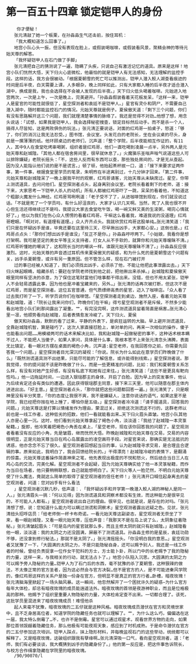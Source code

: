 # 第一百五十四章 锁定铠甲人的身份
        你才便秘！
       张元清敲了她一个板栗，在孙淼淼生气还击前，按住耳机：
       「我大概知道怎么回事了。」
       地宫小队心头一振，但没有表现在脸上，或假装喝咖啡，或假装看风景，聚精会神的等待元始天尊的解答。
       「我怀疑铠甲人在石门做了手脚」
       张元清把自己的猜测说了一遍，隐瞒了头疾，只说自己有激活记忆的道具。原来是这样！地宫小队们恍然大悟，天下归火心底微松，他最怕的就是铠甲人有无法感知，无法理解的监控手段。这样的话，我方会很被动。「根据夏朝雪的死亡可以推测出，铠甲人潜入鲛人湖查看痕迹的时间是后半夜，白天需要上课，人多眼杂，晚上同样如此，只有大家都入睡的后半夜才适合潜入湖中，换成是我，我也会选择在不会被人发现的后半夜。」天下归火低头喝着咖啡。元始进入地宫两次，一次是上午，一次是晚上，完美避开。「孙淼淼假装看着天花板发呆，「这样一来，铠甲人是星官的可能性就很低了，星空探测者和袁廷不是铠甲人。」星官有灵仆和阴尸，不需要自己潜入湖中，随时都能监控石门的情况。元始天尊就是例子。夏侯傲天道：「剩下三个问题，你们有没有思路解开这三个问题，我们就理清楚事情的脉络了。我还是觉得不对劲…他想了想，用念头说话：「试想，如果我是铠甲人，我会选择秘密搜查，锁定目标然后动手。而不是杀一个人，搞得人尽皆知，这是两败俱伤的玩法。」张元清正要说话，对面的红鸡哥一拍桌子，怒道：「够了，你们的消沉让我无法忍受。」图书馆，会议室。头发花白的老院长，坐在会议桌的尽头，身前是一摞薄薄的纸。他环顾桌边的老师们，沉声道：「整个学院，后半夜能相互作证的，有11人，其中9人在食堂吃烤串喝粥，组织者是红鸡哥，他们一直吃喝到凌晨一点半，另外两人是元始天尊和赵城隍。「其他人都在宿舍房间里，很早就休息了。」火魔骆乐圣嗡声嗡气说道这些人可以排除嫌疑」老院长摇头：「不，这些人反而有东西可以查，那些独处房间的，才是无从查起。因为没人能指认他们说的是不是谎言。」顿了顿，他抬起茶杯抿一口，道：「接下来要求证两件事，第一件事，根据食堂里学员的笔录，朱明煦在半途离别过，十几分钟才回来。「第二件事，元始天尊和赵城隍呆了一晚上据我平时的观察，红鸡哥请客，元始天尊从未缺席过。星空，你带上测谎道具，去问问他们。星空探测者点头，起身离别会议室。老院长看着剩下的老师，道：接下来，大家思考一下铠甲人杀人的动机」所有人都被红鸡哥吓了一跳，呆呆的看着他，不知道这个粗鄙火魔发什么神经。红鸡哥骂咧咧道：「老子受不了了，从进咖啡馆到现在，你们就没说过话。「不就是死了一个学员吗，有什么好沮丧的，大家才认识几天啊。当然，死了人我也很不开心但生活还得继续过不是吗，我提议大家去食堂吃午饭，喝一碗又鲜又美的生滚粥，喝完心情就好了。」他以为我们在伤心众人愣愣的看着红鸡哥。干嘛这么看着我，难道我说的没道理」红鸡哥瞪眼。「啊对对，有道理有道理。」众人齐齐点头。我就欣赏红鸡哥这股单纯…张元清笑道：「我们只是在怀疑凶手是谁，毕竟还要在这里待三天，尽早揪出凶手，大家都心安。」这倒也是。」红鸡哥点点头：「那你们想出凶手是谁没」「反正不是你。」孙淼淼哼哼两下。「小姑娘，我看你是想打架啊。我可是坚定的男女平等主义支持者，打女人从不手软的，就算你和元始天尊暧昧不清。」红鸡哥听懂她的嘲讽了，这和院长当时的嘲讽一样。谁跟元始天尊暧昧不清了。」孙淼淼反应很激烈。这时，元始天尊的声音透过耳机传来夏侯傲天的疑惑，和为什么死的是夏朝雪这个问题有关，凶手杀夏朝雪，或许有另一重原因。但不管怎么样，现在石门被打开
       过的事已经被人知道了，我们必须找出凶手，必须杀了他，不能让他把此事泄露出去。」天下归火眯起眼睛，暗藏杀机：要赶在学院老师找到他之前，把他揪出来杀掉。」赵城隍和夏侯傲天眼里同样有坚决的杀意，为了保住这笔财富他们啥事都干得出来。没错，但也不用太紧张，铠甲人不会轻易透露此事，因为他也是冲着宝藏来的，另外…」张元清的话再次被打断，但这次不是红鸡哥，而是星空探测者。这位五官普通，但气质缥缈高贵的星官，迈入了咖啡店。「众人看了过去我打听了一下，听学员说你们在咖啡馆。「星空探测者走到桌边，施然入座，看着元始天尊和赵城隍，道：「院长让我来问你们，昨晚你们在干嘛」得亏星空观测者不是斥候，不然多少能看出地宫小队们刹那间露出了凝重。艹，有完没完啊，这件测谎道具留着简直是祸害…张元清心里一凛，他顺势看向赵城隍，后者表情愈发冷峻了。天下归火、夏侯
       傲天和孙淼淼，默默的看了过来，平静的外表下，是疯狂运转的大脑。早上避开测谎道具，全靠赵城隍机智，算是碰巧了，这次人家直接怼脸上，单对单的问，再来一次相似的操作，傻子也能看出问题……用模棱两可的话术来解决比如，我和赵城隍一起做秘密的事不，这种话术根本瞒不过人，不能把人当傻子，如果人家问，具体是什么事，我根本答不上来张元清念头沸腾，表面无比镇定，看一眼对方摆在桌面的褐色小角，沉声道:星空老师，在我回答你之前，你需要先回答我一个问题。」星空探测者目光深沉的凝视：「你说。院长为什么如此在意学员们昨晚做了什么」「既然测谎道具测不出结果，只能尽可能的了解信息，或许能得到线索。」星空探测者说。那我觉得，你的提问就不该是昨晚做了什么，而是一些更精准的问题，比如：我们和夏朝雪关系怎么样，有没有对她产生好感，有没有私底下和她有过来往。」张元清笑道：「这些不是更具有靶向性吗。」他一边拖延时间，一边进入银瑶郡主的身体，开启了白脸。因为早上的突发事件，他认为后续肯定还会有类似的遭遇，因此获得银瑶郡主同意，接下来三天里，他可以随意在郡主体内进进出出。「好主意。」星空探测者点头，「那你就把这些问题都回答一遍。」张元清笑了，只是眼神里没有半分笑意，「你的态度让我很不爽，我不是嫌疑人，注意你说话的语气，如果这里不是学院，我已经把你按在地上捶了，哪怕你是五级。」星空探测者冷冷道：「请手握道具，回答我的问题。」元始天尊这是打算以情绪发作为理由，蒙混过关，拒绝这次测谎这不行的，这群老师以前也是一线工作者，这种低劣的招数，他们一看就能看出来…天下归火眉头直皱。地宫小队其他人亦是心里一沉。这时，他们看到元始天尊拿起了褐色小角，淡淡道：「我给了赵城隍一本灵箓秘籍。」旋即，他冷笑着把褐色小角丢在桌上，「星空老师，现在该你回答我的问题了。星空观测者看着没有反应的小角，先是皱眉，继而恍然大悟。昨晚赵城隍和元始天尊在交易，交易的内容很明显，正是元始天尊当日在鸡心岛展露出的凌空画符手段。对星官来说，那确实是无法抵抗的诱惑，他亦念念不忘了很久。星空观测者回想起当日的事，认为赵城隍寻求交易，是合理且合逻辑的事。原来如此，我明白了，我会回馈给院长的。」干得漂亮！赵城隍冷峻的表情下，是翻涌的惊喜。元始天尊这番操作简直神来之笔，他先表现出极度的不悦和怒火，然后结合当日三人在鸡心岛的交流，完美化解。星空观测者不会起疑，因为元始天尊确实给了他一本灵箓秘籍，而作为当日在场者，他只要稍稍联想，自己就能想明白了。天下归火等人一脸茫然，不明白元始天尊使了什么魔法，竟就这么简单的取得了星空观测者的信任老师！」张元清开口喊住起身离去的星空观测者，问道：您对凶手有什么看法
       」星空观测者沉默几秒，低声道：.「我怀疑凶手和开学第一晚潜入鲛人湖的神秘人是同一人。」张元清眉头一挑：「何以见得」因为测谎道具和洞察术都没有生效，而这种能力是很罕见的，不可能人人都有。」星空观测者说出自己的理由。很罕见，也就是说，是存在的对吗。「张元清想了想，说：您知道什么能力可以瞒过测谎和洞察术」星空观测者露出迟疑之色。见状，张元清扭头招呼店员：「给老师倒一杯卡布奇诺。一看元始天尊这副姿态，星空观测者无奈坐了下来，看一眼赵城隍，又看一眼元始天尊，压低声音：「我那天不是在岛上说了么，太阴象征着隐秘。」张元清皱起眉头：「可是岛内的星官就那么多，而且主修太阴的就只有赵城隍。」赵城隍看他一眼，淡淡道：我的太阴之力还没圆满，屏蔽不了测谎道具。孙淼淼主修的是星辰，袁廷功勋不够，还没拿到修行秘法。」那就不是太阴了。」张元清摇摇头。「你没明白我的意思…」星空观测者又犹豫了一下，「大圆满的太阴之力，不是只能隐秘自身，还可以赐予别人，我还是一线工作者的时候，曾经负责捉拿一位作女干犯科的方士，方士能卜卦，所以门中的长老赐予了我的隐秘的力量，这样一来，与我相关的行动，就无法占卜了。」地宫小队陷入沉思。大圆满的太阴之力可以赐予旁人隐秘的力量…铠甲人为了石门后的东西，毫不犹豫的杀了夏朝雪，这种狠辣的做法，不太像正常的官方圣者，因为这必然会与官方决裂…但不是官方的人，是不可能进秦风学院的，像红鸡哥这样的关系户是独一份身在官方，但明显不是真正的官方行者…卧槽，暗夜玫瑰！张元清脑海里掀起了一场头脑风暴。这一瞬间，他忽然解开了一个困扰许久的疑惑—为什么官方每年大体检，却总有暗夜玫瑰的成员能逍遥法外。暗夜玫瑰的首领是夜游神职业，而且是位格极高的那种。他赐予了组织里重要人物隐秘的力量，大体检肯定查不出来。一切都合理了。该死，这批学员里混进来了暗夜玫瑰成员！难怪他杀
       起人来毫不犹豫，暗夜玫瑰的二五仔就是这种风格。暗夜玫瑰成员潜伏在官方和灵境世家中，且不乏身居高位者，知道学院的隐藏任务也就可以理解了。艹，为什么这么巧，偏偏选在这一届，我太特么倒霉了…不，也许不是倒霉。星官可以通过观星术，观看世界方物的走向，如果那位首领觊觎着隐藏住务，那么他极有可能夜观天象，感应到了时机成熟。于是命令潜伏在官方的二五仔参加这次培训。铠甲人踩点，抹上隐形材料，并每晚监视石门的这些举动，统统都可以解释了。又是暗夜玫瑰，这破组织跟我有孽缘啊…张元清深吸一口气，看向星空观测者，道：「老师，我们有必要谈谈，我大概猜到凶手的隐藏身份了。」他的第一反应是，把这件事告诉院长，与校方合作缉拿隐藏在学院里的暗夜玫瑰。
       /90/90070/l